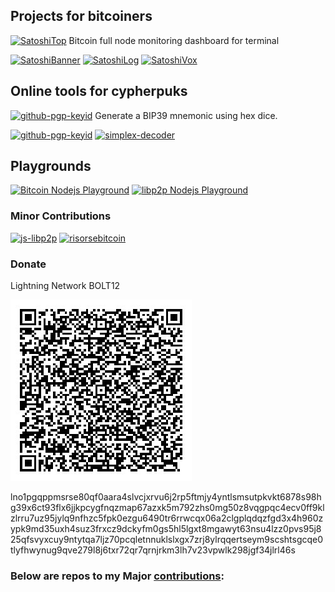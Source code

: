 ## Projects for bitcoiners

 [![SatoshiTop](https://img.shields.io/github/stars/st3b1t/SatoshiTop?style=social&label=SatoshiTop)](https://github.com/st3b1t/SatoshiTop) Bitcoin full node monitoring dashboard for terminal

 [![SatoshiBanner](https://img.shields.io/github/stars/st3b1t/SatoshiBanner?style=social&label=SatoshiBanner)](https://github.com/st3b1t/SatoshiBanner) 
 [![SatoshiLog](https://img.shields.io/github/stars/st3b1t/SatoshiLog?style=social&label=SatoshiLog)](https://github.com/st3b1t/SatoshiLog)
 [![SatoshiVox](https://img.shields.io/github/stars/st3b1t/SatoshiVox?style=social&label=SatoshiVox)](https://github.com/st3b1t/SatoshiVox)

## Online tools for cypherpuks

[![github-pgp-keyid](https://img.shields.io/github/stars/st3b1t/github-pgp-keyid?style=social&label=Bip39%20HexDice)](https://st3b1t.github.io/bip39-hex-dice) Generate a BIP39 mnemonic using hex dice.

[![github-pgp-keyid](https://img.shields.io/github/stars/st3b1t/github-pgp-keyid?style=social&label=Github%20PGP%20Keyid)](https://st3b1t.github.io/github-pgp-keyid/)
[![simplex-decoder](https://img.shields.io/github/stars/st3b1t/simplex-chat-address-decoder?style=social&label=SimlpeX%20Address%20Decoder)](https://st3b1t.github.io/simplex-chat-address-decoder/)

## Playgrounds

[![Bitcoin Nodejs Playground](https://img.shields.io/github/stars/st3b1t/bitcoin-nodejs-playground?style=social&label=Bitcoin%20Nodejs%20Playground)](https://github.com/st3b1t/bitcoin-nodejs-playground)
[![libp2p Nodejs Playground](https://img.shields.io/github/stars/st3b1t/libp2p-nodejs-playground?style=social&label=libp2p%20Nodejs%20Playground)](https://github.com/st3b1t/libp2p-nodejs-playground) 

### Minor Contributions

[![js-libp2p](https://img.shields.io/github/stars/libp2p/js-libp2p?style=social&label=js-libp2p)](https://github.com/st3b1t/js-libp2p) [![risorsebitcoin](https://img.shields.io/github/stars/mirserena/risorsebitcoin?style=social&label=risorsebitcoin)](https://github.com/st3b1t/risorsebitcoin)

### Donate

Lightning Network BOLT12

![dontate](donate_bolt12.png)

lno1pgqppmsrse80qf0aara4slvcjxrvu6j2rp5ftmjy4yntlsmsutpkvkt6878s98hg39x6ct93flx6jjkpcygfnqzmap67azxk5m792zhs0mg50z8vqgpqc4ecv0ff9klzlrru7uz95jylq9nfhzc5fpk0ezgu6490tr6rrwcqx06a2clgplqdqzfgd3x4h960zypk9md35uxh4suz3frxcz9dckyfm0gs5hl5lgxt8mgawyt63nsu4lzz0pvs95j825qfsvyxcuy9ntytqa7ljz70pcqletnnuklslxgx7zrj8ylrqqertseym9scshtsgcqe0tlyfhwynug9qve279l8j6txr72qr7qrnjrkm3lh7v23vpwlk298jgf34jlrl46s

### Below are repos to my Major [contributions](https://github.com/st3b1t?tab=repositories&q=&type=fork&language=&sort=):
